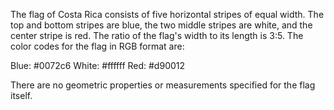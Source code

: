The flag of Costa Rica consists of five horizontal stripes of equal width. The top and bottom stripes are blue, the two middle stripes are white, and the center stripe is red. The ratio of the flag's width to its length is 3:5. The color codes for the flag in RGB format are:

Blue: #0072c6
White: #ffffff
Red: #d90012

There are no geometric properties or measurements specified for the flag itself.